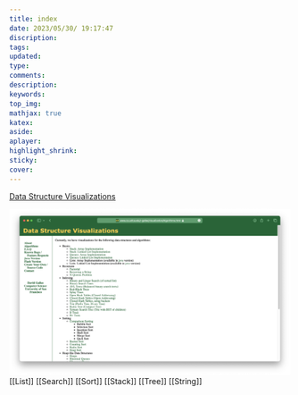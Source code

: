 ```yaml
---
title: index
date: 2023/05/30/ 19:17:47
discription:
tags:
updated:
type:
comments:
description:
keywords:
top_img:
mathjax: true
katex:
aside:
aplayer:
highlight_shrink:
sticky:
cover:
---
```


[Data Structure Visualizations](https://www.cs.usfca.edu/~galles/visualization/Algorithms.html)

![image-20230530191841151](./assets/image-20230530191841151.png)
[[List]]
[[Search]]
[[Sort]]
[[Stack]]
[[Tree]]
[[String]]
